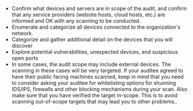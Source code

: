 * Confirm what devices and servers are in scope of the audit, and confirm that any service providers (website hosts, cloud hosts, etc.) are informed and OK with any scanning to be conducted.
* Enumerate and categorize all devices connected to the organization's network.
* Categorize and gather additional detail on the devices that you will discover
* Explore potential vulnerabilities, unexpected devices, and suspicious open ports
* In some cases, the audit scope may include external devices. The scanning in these cases will be very targeted. If your auditee agreed to have their public facing machines scanned, keep in mind that you need to consider asking your auditee for whitelisting options for shunning IDS/IPS, firewalls and other blocking mechanisms during your scan. Also make sure that you have verified the target in-scope. This is to avoid scanning out-of-scope targets that may lead you to other problems..
